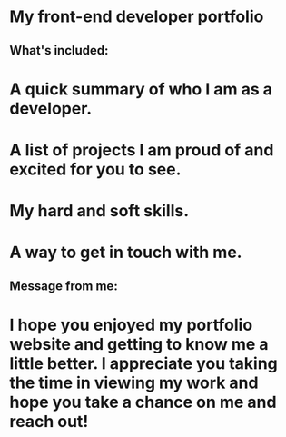 # My front-end developer portfolio

## What's included:

# A quick summary of who I am as a developer.

# A list of projects I am proud of and excited for you to see.

# My hard and soft skills.

# A way to get in touch with me.

## Message from me:

# I hope you enjoyed my portfolio website and getting to know me a little better. I appreciate you taking the time in viewing my work and hope you take a chance on me and reach out!
